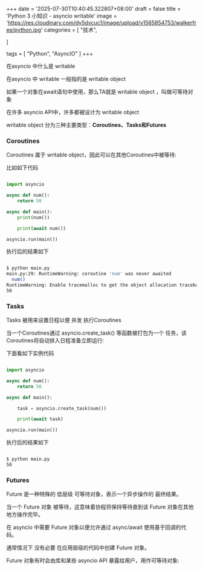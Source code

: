 +++
date = '2025-07-30T10:40:45.322807+08:00'
draft = false
title = 'Python 3 小知识 - asyncio writable'
image = 'https://res.cloudinary.com/dy5dvcuc1/image/upload/v1565854753/walkerfree/python.jpg'
categories = [
    "技术",

]

tags = [
    "Python",
    "AsyncIO"
]
+++

在asyncio 中什么是 writable

在asyncio 中 writable 一般指的是 writable object

如果一个对象在await语句中使用，那么TA就是 writable object ，叫做可等待对象

在许多 asyncio API中，许多都被设计为 writable object

writable object 分为三种主要类型：**Coroutines、Tasks和Futures**

### Coroutines

Coroutines 属于 writable object，因此可以在其他Coroutines中被等待:

比如如下代码

```python

import asyncio

async def num():
    return 50

async def main():
    print(num())

    print(await num())

asyncio.run(main())
```

执行后的结果如下

```bash

$ python main.py
main.py:29: RuntimeWarning: coroutine 'num' was never awaited
  num()
RuntimeWarning: Enable tracemalloc to get the object allocation traceback
50
```

### Tasks

Tasks 被用来设置日程以便 并发 执行Coroutines

当一个Coroutines通过 asyncio.create\_task() 等函数被打包为一个 任务，该Coroutines将自动排入日程准备立即运行:

下面看如下实例代码

```python

import asyncio

async def num():
    return 50

async def main():

    task = asyncio.create_task(num())

    print(await task)

asyncio.run(main())
```

执行后的结果如下

```bash

$ python main.py
50
```

### Futures

Future 是一种特殊的 低层级 可等待对象，表示一个异步操作的 最终结果。

当一个 Future 对象 被等待，这意味着协程将保持等待直到该 Future 对象在其他地方操作完毕。

在 asyncio 中需要 Future 对象以便允许通过 async/await 使用基于回调的代码。

通常情况下 没有必要 在应用层级的代码中创建 Future 对象。

Future 对象有时会由库和某些 asyncio API 暴露给用户，用作可等待对象:
